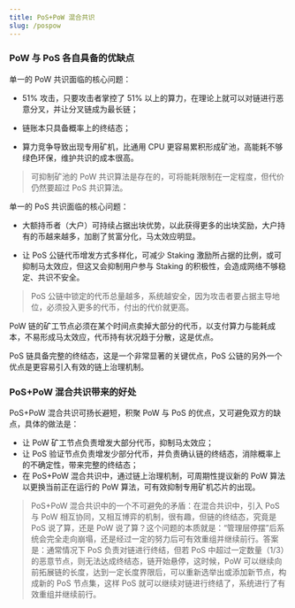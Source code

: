 ```yaml
---
title: PoS+PoW 混合共识
slug: /pospow
---
```


### PoW 与 PoS 各自具备的优缺点

单一的 PoW 共识面临的核心问题： 

- 51% 攻击，只要攻击者掌控了 51% 以上的算力，在理论上就可以对链进行恶意分叉，并让分叉链成为最长链；

- 链账本只具备概率上的终结态；

- 算力竞争导致出现专用矿机，比通用 CPU 更容易累积形成矿池，高能耗不够绿色环保，维护共识的成本很高。

> 可抑制矿池的 PoW 共识算法是存在的，可将能耗限制在一定程度，但代价仍然要超过 PoS 共识算法。

单一的 PoS 共识面临的核心问题：

- 大额持币者（大户）可持续占据出块优势，以此获得更多的出块奖励，大户持有的币越来越多，加剧了贫富分化，马太效应明显。

- 让 PoS 公链代币增发方式多样化，可减少 Staking 激励所占据的比例，或可抑制马太效应，但这又会抑制用户参与 Staking 的积极性，会造成网络不够稳定、共识不安全。

> PoS 公链中锁定的代币总量越多，系统越安全，因为攻击者要占据主导地位，必须投入更多的代币，付出的代价就更高。

PoW 链的矿工节点必须在某个时间点卖掉大部分的代币，以支付算力与能耗成本，不易形成马太效应，代币持有状况趋于分散，这是优点。

PoS 链具备完整的终结态，这是一个非常显著的关键优点，PoS 公链的另外一个优点是更容易引入有效的链上治理机制。

### PoS+PoW 混合共识带来的好处
PoS+PoW 混合共识可扬长避短，积聚 PoW 与 PoS 的优点，又可避免双方的缺点，具体的做法是：
- 让 PoW 矿工节点负责增发大部分代币，抑制马太效应；
- 让 PoS 验证节点负责增发少部分代币，并负责确认链的终结态，消除概率上的不确定性，带来完整的终结态；
- 在 PoS+PoW 混合共识中，通过链上治理机制，可周期性提议新的 PoW 算法以更换当前正在运行的 PoW 算法，可有效抑制专用矿机芯片的出现。

> PoS+PoW 混合共识中的一个不可避免的矛盾：在混合共识中，引入 PoS 与 PoW 相互协同，又相互博弈的机制，很有趣，但链的终结态，究竟是 PoS 说了算，还是 PoW 说了算？这个问题的本质就是：“管理层停摆”后系统会完全走向崩塌，还是经过一定的努力后可有效重组并继续前行。答案是：通常情况下 PoS 负责对链进行终结，但若 PoS 中超过一定数量（1/3）的恶意节点，则无法达成终结态，链开始悬停，这时候，PoW 可以继续向前拓展链的长度，达到一定长度界限后，可以重新选举出或添加新节点，构成新的 PoS 节点集，这样 PoS 就可以继续对链进行终结了，系统进行了有效重组并继续前行。


